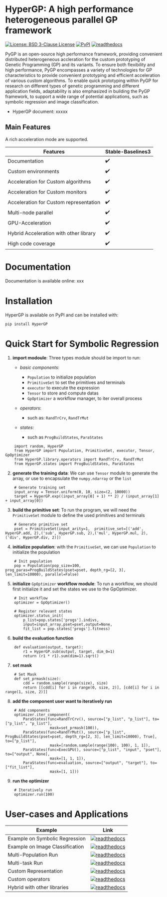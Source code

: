 # HyperGP: A high performance heterogeneous parallel GP framework

[![License: BSD 3-Clause License](https://img.shields.io/badge/License-BSD%203--Clause-red)](https://github.com/MZT-srcount/HyperGP/blob/main/LICENSE)
[![PyPI](https://img.shields.io/badge/PyPI-support-blue)](https://pypi.org/project/HyperGP/)
[![readthedocs](https://img.shields.io/badge/docs-passing-green)]()

PyGP is an open-source high performance framework, providing convenient distributed heterogeneous accleration for the custom prototyping of Genetic Programming (GP) and its variants. To ensure both flexibility and high performance, PyGP encompasses a variety of technologies for GP characteristics to provide convenient prototyping and efficient acceleration of various custom algorithms. To enable quick prototyping within PyGP for research on different types of genetic programming and different application fields, adaptability is also emphasized in building the PyGP framework, to support a wide range of potential applications, such as symbolic regression and image classification. 

- HyperGP document: xxxxx


## Main Features

A rich acceleration mode are supported.

| **Features**                | **Stable-Baselines3** |
| --------------------------- | ----------------------|
| Documentation               | :heavy_check_mark: |
| Custom environments         | :heavy_check_mark: |
| Acceleration for Custom algorithms           | :heavy_check_mark: |
| Acceleration for Custom monitors             | :heavy_check_mark: |
| Acceleration for Custom representation | :heavy_check_mark: |
| Multi-node parallel         | :heavy_check_mark: |
| GPU-Acceleration            | :heavy_check_mark: |
| Hybrid Acceleration with other library   | :heavy_check_mark: |
| High code coverage          | :heavy_check_mark: |

# Documentation
Documentation is available online: xxx

# Installation
HyperGP is available on PyPI and can be installed with:

```
pip install HyperGP
```


# Quick Start for Symbolic Regression

1. **import modoule**: Three types module should be import to run:  
  
   - *basic components*:  
      - ``Population`` to initialize population
      - ``PrimitiveSet`` to set the primitives and terminals
      - ``executor`` to execute the expression
      - ``Tensor`` to store and compute datas
      - ``GpOptimizer`` a workflow manager, to iter overall process 

   - *operators*:
      - such as: ``RandTrCrv``, ``RandTrMut``

   - *states*:
      - such as ``ProgBuildStates``, ``ParaStates``

```
    import random, HyperGP
    from HyperGP import Population, PrimitiveSet, executor, Tensor, GpOptimizer
    from HyperGP.library.operators import RandTrCrv, RandTrMut
    from HyperGP.states import ProgBuildStates, ParaStates
```

2. **generate the training data**: We can use ``Tensor`` module to generate the array, or use to encapsulate the ``numpy.ndarray`` or the ``list``
```
    # Generate training set
    input_array = Tensor.uniform(0, 10, size=(2, 10000))
    target = HyperGP.exp((input_array[0] + 1) ** 2) / (input_array[1] + input_array[0])
```
3. **build the primitive set**: To run the program, we will need  the ``PrimitiveSet`` module to define the used primitives and terminals

```
    # Generate primitive set
    pset = PrimitiveSet(input_arity=1,  primitive_set=[('add', HyperGP.add, 2),('sub', HyperGP.sub, 2),('mul', HyperGP.mul, 2),('div', HyperGP.div, 2)])
```

4. **initialize population**: with the ``PrimitiveSet``, we can use ``Population`` to initialize the population
```
    # Init population
    pop = Population(pop_size=100, prog_paras=ProgBuildStates(pset=pset, depth_rg=[2, 3], len_limit=10000), parallel=False)
```
5. **initialize** ``GpOptimizer`` **workflow module**: To run a workflow, we should first initialize it and set the states we use to the GpOptimizer.
```
    # Init workflow
    optimizer = GpOptimizer()

    # Register relevant states
    optimizer.status_init(
        p_list=pop.states['progs'].indivs,
        input=input_array,pset=pset,output=None,
        fit_list = pop.states['progs'].fitness)
```

6. **build the evaluation function**
```
    def evaluation(output, target):
        r1 = HyperGP.sub(output, target, dim_0=1)
        return (r1 * r1).sum(dim=1).sqrt()
```

7. **set mask**

```   
    # Set Mask
    def set_prmask(size):
        cdd = random.sample(range(size), size)
        return [[cdd[i] for i in range(0, size, 2)], [cdd[i] for i in range(1, size, 2)]]
```

8. **add the component user want to iteratively run**
```
    # Add components
    optimizer.iter_component(
        ParaStates(func=RandTrCrv(), source=["p_list", "p_list"], to=["p_list", "p_list"],
                    mask=set_prmask(100)),
        ParaStates(func=RandTrMut(), source=["p_list", ProgBuildStates(pset=pset, depth_rg=[2, 3], len_limit=10000), True], to=["p_list"],
                    mask=[random.sample(range(100), 100), 1, 1]),
        ParaStates(func=ExecGPU(), source=["p_list", "input", "pset"], to=["output", None],
                    mask=[1, 1, 1]),
        ParaStates(func=evaluation, source=["output", "target"], to=["fit_list"],
                    mask=[1, 1]))
```
9. **run the optimizer**
```
    # Iteratively run
    optimizer.run(100)
```

# User-cases and Applications


| **Example**                | **Link** |
| --------------------------- | ----------------------|
| Example on Symbolic Regression               | [![readthedocs](https://img.shields.io/badge/docs-passing-green)]() |
| Example on Image Classification        | [![readthedocs](https://img.shields.io/badge/docs-passing-green)]() |
| Multi-Population Run           | [![readthedocs](https://img.shields.io/badge/docs-passing-green)]() |
| Multi-task Run             | [![readthedocs](https://img.shields.io/badge/docs-passing-green)]() |
| Custom Representation             | [![readthedocs](https://img.shields.io/badge/docs-passing-green)]() |
| Custom operators             | [![readthedocs](https://img.shields.io/badge/docs-passing-green)]() |
| Hybrid with other libraries             | [![readthedocs](https://img.shields.io/badge/docs-passing-green)]() |